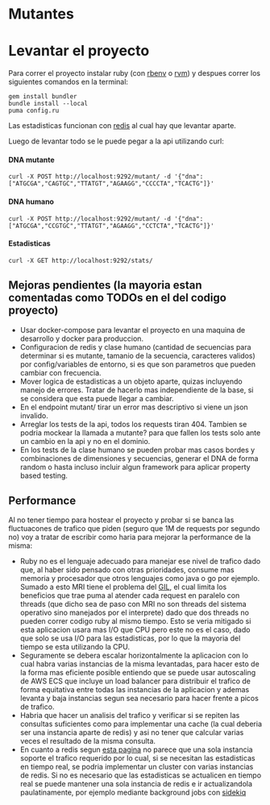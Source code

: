 # Mutantes

# Levantar el proyecto

Para correr el proyecto instalar ruby (con [rbenv](https://github.com/rbenv/rbenv) o [rvm](https://rvm.io/)) y despues correr los siguientes comandos en la terminal:

```
gem install bundler
bundle install --local
puma config.ru
```
Las estadisticas funcionan con [redis](https://redis.io/topics/quickstart) al cual hay que levantar aparte.

Luego de levantar todo se le puede pegar a la api utilizando curl:

#### DNA mutante
`
curl -X POST http://localhost:9292/mutant/ -d '{"dna":["ATGCGA","CAGTGC","TTATGT","AGAAGG","CCCCTA","TCACTG"]}'
`
#### DNA humano
`
curl -X POST http://localhost:9292/mutant/ -d '{"dna":["ATGCGA","CCGTGC","TTATGT","AGAAGG","CCTCTA","TCACTG"]}'
`
#### Estadisticas
`
curl -X GET http://localhost:9292/stats/
`
## Mejoras pendientes (la mayoria estan comentadas como TODOs en el del codigo proyecto)

* Usar docker-compose para levantar el proyecto en una maquina de desarrollo y docker para produccion.
* Configuracion de redis y clase humano (cantidad de secuencias para determinar si es mutante, tamanio de la secuencia, caracteres validos) por config/variables de entorno, si es que son parametros que pueden cambiar con frecuencia.
* Mover logica de estadisticas a un objeto aparte, quizas incluyendo manejo de errores. Tratar de hacerlo mas independiente de la base, si se considera que esta puede llegar a cambiar.
* En el endpoint mutant/ tirar un error mas descriptivo si viene un json invalido.
* Arreglar los tests de la api, todos los requests tiran 404. Tambien se podria mockear la llamada a mutante? para que fallen los tests solo ante un cambio en la api y no en el dominio.
* En los tests de la clase humano se pueden probar mas casos bordes y combinaciones de dimensiones y secuencias, generar el DNA de forma random o hasta incluso incluir algun framework para aplicar property based testing.

## Performance

Al no tener tiempo para hostear el proyecto y probar si se banca las fluctuacones de trafico que piden (seguro que 1M de requests por segundo no) voy a tratar de escribir como haria para mejorar la performance de la misma:

* Ruby no es el lenguaje adecuado para manejar ese nivel de trafico dado que, al haber sido pensado con otras prioridades, consume mas memoria y procesador que otros lenguajes como java o go por ejemplo. Sumado a esto MRI tiene el problema del [GIL](https://en.wikipedia.org/wiki/Global_interpreter_lock), el cual limita los beneficios que trae puma al atender cada request en paralelo con threads (que dicho sea de paso con MRI no son threads del sistema operativo sino manejados por el interprete) dado que dos threads no pueden correr codigo ruby al mismo tiempo. Esto se veria mitigado si esta aplicacion usara mas I/O que CPU pero este no es el caso, dado que solo se usa I/O para las estadisticas, por lo que la mayoria del tiempo se esta utilizando la CPU.
* Seguramente se debera escalar horizontalmente la aplicacion con lo cual habra varias instancias de la misma levantadas, para hacer esto de la forma mas eficiente posible entiendo que se puede usar autoscaling de AWS ECS que incluye un load balancer para distribuir el trafico de forma equitativa entre todas las instancias de la aplicacion y ademas levanta y baja instancias segun sea necesario para hacer frente a picos de trafico.
* Habria que hacer un analisis del trafico y verificar si se repiten las consultas suficientes como para implementar una cache (la cual deberia ser una instancia aparte de redis) y asi no tener que calcular varias veces el resultado de la misma consulta.
* En cuanto a redis segun [esta pagina](https://redis.io/topics/benchmarks) no parece que una sola instancia soporte el trafico requerido por lo cual, si se necesitan las estadisticas en tiempo real, se podria implementar un cluster con varias instancias de redis. Si no es necesario que las estadisticas se actualicen en tiempo real se puede mantener una sola instancia de redis e ir actualizandola paulatinamente, por ejemplo mediante background jobs con [sidekiq](https://github.com/mperham/sidekiq)
